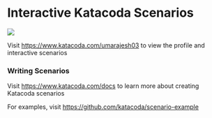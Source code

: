 # Interactive Katacoda Scenarios

[![](http://shields.katacoda.com/katacoda/umarajesh03/count.svg)](https://www.katacoda.com/umarajesh03 "Get your profile on Katacoda.com")

Visit https://www.katacoda.com/umarajesh03 to view the profile and interactive scenarios

### Writing Scenarios
Visit https://www.katacoda.com/docs to learn more about creating Katacoda scenarios

For examples, visit https://github.com/katacoda/scenario-example
